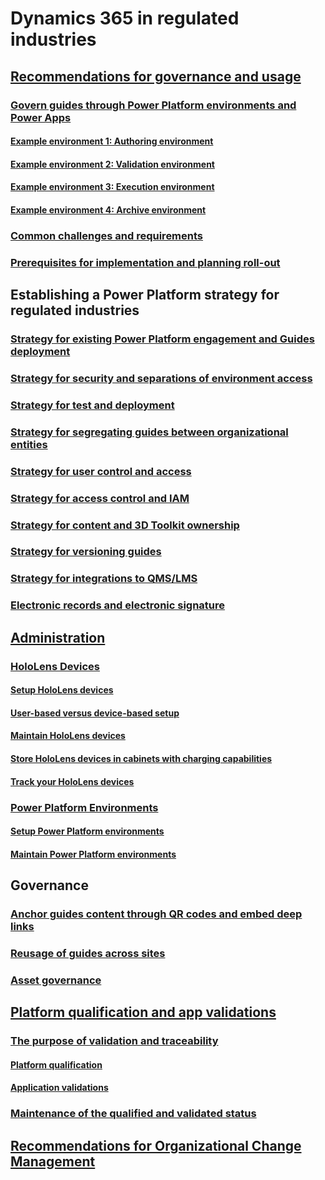 ﻿# Dynamics 365 in regulated industries
## [Recommendations for governance and usage](recommendations-governance.md)
### [Govern guides through Power Platform environments and Power Apps](govern-guides-through-power-platform-environments-and-power-apps.md)
#### [Example environment 1: Authoring environment](govern-guides-through-power-platform-environments-and-power-apps.md#example-environment-1-authoring-environment)
#### [Example environment 2: Validation environment](govern-guides-through-power-platform-environments-and-power-apps.md#example-environment-2-validation-environment)
#### [Example environment 3: Execution environment](govern-guides-through-power-platform-environments-and-power-apps.md#example-environment-3-execution-environment)
#### [Example environment 4: Archive environment](govern-guides-through-power-platform-environments-and-power-apps.md#example-environment-4-archive-environment)
### [Common challenges and requirements](common-challenges-and-requirements.md)
### [Prerequisites for implementation and planning roll-out](prerequisites-for-implementation-and-planning-roll-out.md)
## Establishing a Power Platform strategy for regulated industries
### [Strategy for existing Power Platform engagement and Guides deployment](strategy-for-existing-power-platform-engagement-and-guides-deployment.md)
### [Strategy for security and separations of environment access](strategy-for-security-and-separations-of-environment-access.md)
### [Strategy for test and deployment](strategy-for-test-and-deployment.md)
### [Strategy for segregating guides between organizational entities](strategy-for-segregating-guides-between-organizational-entities.md)
### [Strategy for user control and access](strategy-for-user-control-and-access.md)
### [Strategy for access control and IAM](strategy-for-access-control-and-iam.md)
### [Strategy for content and 3D Toolkit ownership](strategy-for-content-and-3d-toolkit-ownership.md)
### [Strategy for versioning guides](strategy-for-versioning-guides.md)
### [Strategy for integrations to QMS/LMS](strategy-for-integrations-to-qmslms.md)
### [Electronic records and electronic signature](electronic-records-and-electronic-signature.md)
## [Administration](administration.md)
### [HoloLens Devices](hololens-devices.md)
#### [Setup HoloLens devices](hololens-devices.md#setup-hololens-devices)
#### [User-based versus device-based setup](hololens-devices.md#user-based-versus-device-based-setup)
#### [Maintain HoloLens devices](hololens-devices.md#maintain-hololens-devices)
#### [Store HoloLens devices in cabinets with charging capabilities](hololens-devices.md#store-hololens-devices-in-cabinets-with-charging-capabilities)
#### [Track your HoloLens devices](hololens-devices.md#track-your-hololens-devices)
### [Power Platform Environments](power-platform-environments.md)
#### [Setup Power Platform environments](power-platform-environments.md#setup-power-platform-environments)
#### [Maintain Power Platform environments](power-platform-environments.md#maintain-power-platform-environments)
## Governance
### [Anchor guides content through QR codes and embed deep links](anchor-guides-content-through-qr-codes-and-embed-deep-links.md)
### [Reusage of guides across sites](reusage-of-guides-across-sites.md)
### [Asset governance](asset-governance.md)
## [Platform qualification and app validations](platform-qualification-app-validations.md)
### [The purpose of validation and traceability](purpose-of-validation-and-traceability.md)
#### [Platform qualification](purpose-of-validation-and-traceability.md#platform-qualification)
#### [Application validations](purpose-of-validation-and-traceability.md#application-validations)
### [Maintenance of the qualified and validated status](maintenance-of-the-qualified-and-validated-status.md)
## [Recommendations for Organizational Change Management](recommendations-org-change-management.md)
